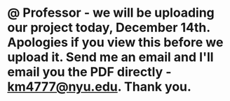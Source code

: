 # @ Professor - we will be uploading our project today, December 14th.  Apologies if you view this before we upload it.  Send me an email and I'll email you the PDF directly - km4777@nyu.edu.  Thank you.
